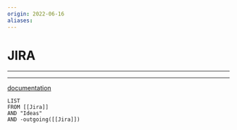 ```yaml
---
origin: 2022-06-16
aliases: 
---
```

# JIRA
---



---
[documentation](https://confluence.atlassian.com/jiracoreserver0813/jira-core-server-8-13-documentation-1027138924.html)
```dataview
LIST 
FROM [[Jira]]
AND "Ideas"
AND -outgoing([[Jira]])
```

